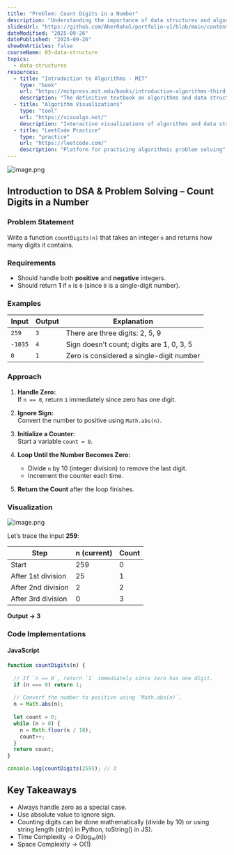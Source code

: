 ```yaml
---
title: "Problem: Count Digits in a Number"
description: "Understanding the importance of data structures and algorithms in programming. Learn systematic problem-solving approaches, algorithmic thinking, and how DSA impacts software performance and efficiency."
slidesUrl: "https://github.com/AherRahul/portfolio-v1/blob/main/content/articles"
dateModified: "2025-09-26"
datePublished: "2025-09-26"
showOnArticles: false
courseName: 03-data-structure
topics:
  - data-structures
resources:
  - title: "Introduction to Algorithms - MIT"
    type: "book"
    url: "https://mitpress.mit.edu/books/introduction-algorithms-third-edition"
    description: "The definitive textbook on algorithms and data structures"
  - title: "Algorithm Visualizations"
    type: "tool"
    url: "https://visualgo.net/"
    description: "Interactive visualizations of algorithms and data structures"
  - title: "LeetCode Practice"
    type: "practice"
    url: "https://leetcode.com/"
    description: "Platform for practicing algorithmic problem solving"
---
```



![image.png](https://res.cloudinary.com/duojkrgue/image/upload/v1758777256/Portfolio/dsa/Data_Structure_and_algorithms_xibaur.png)

Introduction to DSA & Problem Solving – Count Digits in a Number
------------------------------------------------------------------------------

###  Problem Statement
Write a function `countDigits(n)` that takes an integer `n` and returns how many digits it contains.

###  Requirements
- Should handle both **positive** and **negative** integers.  
- Should return **1** if `n` is `0` (since `0` is a single-digit number).


###  Examples

| Input | Output | Explanation |
|--------|---------|-------------|
| `259` | `3` | There are three digits: 2, 5, 9 |
| `-1035` | `4` | Sign doesn’t count; digits are 1, 0, 3, 5 |
| `0` | `1` | Zero is considered a single-digit number |



###  Approach

1. **Handle Zero:**  
   If `n == 0`, return `1` immediately since zero has one digit.

2. **Ignore Sign:**  
   Convert the number to positive using `Math.abs(n)`.
 
3. **Initialize a Counter:**  
   Start a variable `count = 0`.

4. **Loop Until the Number Becomes Zero:**  
   - Divide `n` by 10 (integer division) to remove the last digit.  
   - Increment the counter each time.

5. **Return the Count** after the loop finishes.



### Visualization


![image.png](https://res.cloudinary.com/duojkrgue/image/upload/v1759763477/Portfolio/dsa/images/00/6456018e-4d04-4ec1-aac9-fc62392b4143.png)

Let’s trace the input **259**:

| Step | n (current) | Count |
|------|--------------|-------|
| Start | 259 | 0 |
| After 1st division | 25 | 1 |
| After 2nd division | 2 | 2 |
| After 3rd division | 0 | 3 |

**Output → 3**



### Code Implementations

#### JavaScript

```js
function countDigits(n) {
  
  // If `n == 0`, return `1` immediately since zero has one digit.
  if (n === 0) return 1;
  
  // Convert the number to positive using `Math.abs(n)`.
  n = Math.abs(n);
  
  let count = 0;
  while (n > 0) {
    n = Math.floor(n / 10);
    count++;
  }
  return count;
}

console.log(countDigits(259)); // 3
```

## Key Takeaways
- Always handle zero as a special case.
- Use absolute value to ignore sign.
- Counting digits can be done mathematically (divide by 10) or using string length (str(n) in Python, toString() in JS).
- Time Complexity → O(log₁₀(n))
- Space Complexity → O(1)
